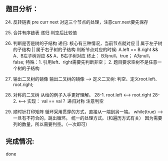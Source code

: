 ## 题目分析：
24. 反转链表
pre curr next
对这三个节点的处理，注意curr.next要先保存

25. 合并有序链表
递归
判空后比较值


26. 判断是否是树的子结构
递归: 核心有三种情况，当前节点就对应 || 属于左子树的子结构 || 属于右子树的子结构
判断节点对应的时候: A.left == B.right && A、B左子树对应 && A、B右子树对应
终止： B为null，true； A为null，false;
特殊：1. 引用left、right需要先判断非空； 2. 题目要求空树不是任意一个树的子结构


27. 输出二叉树的镜像
输出二叉树的镜像 ——> 定义二叉树: 判空、定义root.left、 root.right;


28. 对称的二叉树
从给的例子入手更好理解。
28-1. root.left <——> root.right
28-2. <——> 实现： val == val？ 递归对称
注意判空


29. 顺时针打印矩阵
循环采用贯穿的方式，直接从一端到另一端。
while(true) ——> 一旦有不符合的，跳出循环。
统一的处理方式。（和遍历方式有关）
因为需要列的数量，所以需要判空。（一次即可）


## 完成情况:
done
